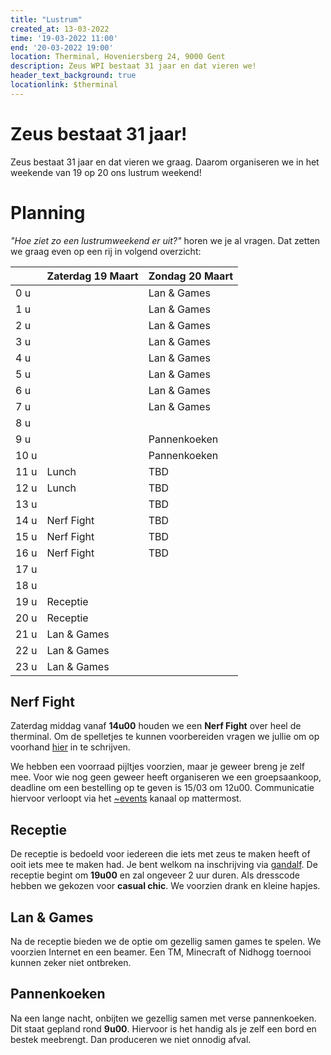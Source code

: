 ```yaml
---
title: "Lustrum"
created_at: 13-03-2022
time: '19-03-2022 11:00'
end: '20-03-2022 19:00'
location: Therminal, Hoveniersberg 24, 9000 Gent
description: Zeus WPI bestaat 31 jaar en dat vieren we!
header_text_background: true
locationlink: $therminal
---
```


# Zeus bestaat 31 jaar!

Zeus bestaat 31 jaar en dat vieren we graag. Daarom organiseren we in het weekende van 19 op 20 ons lustrum weekend!

# Planning

_"Hoe ziet zo een lustrumweekend er uit?"_ horen we je al vragen. Dat zetten we graag even op een rij in volgend overzicht:

|       | Zaterdag 19 Maart | Zondag 20 Maart   |
| ----- | ----------------- | ----------------- |
|  0 u  |                   | Lan & Games       |
|  1 u  |                   | Lan & Games       |
|  2 u  |                   | Lan & Games       |
|  3 u  |                   | Lan & Games       |
|  4 u  |                   | Lan & Games       |
|  5 u  |                   | Lan & Games       |
|  6 u  |                   | Lan & Games       |
|  7 u  |                   | Lan & Games       |
|  8 u  |                   |                   |
|  9 u  |                   | Pannenkoeken      |
| 10 u  |                   | Pannenkoeken      |
| 11 u  | Lunch             | TBD               |
| 12 u  | Lunch             | TBD               |
| 13 u  |                   | TBD               |
| 14 u  | Nerf Fight        | TBD               |
| 15 u  | Nerf Fight        | TBD               |
| 16 u  | Nerf Fight        | TBD               |
| 17 u  |                   |                   |
| 18 u  |                   |                   |
| 19 u  | Receptie          |                   |
| 20 u  | Receptie          |                   |
| 21 u  | Lan & Games       |                   |
| 22 u  | Lan & Games       |                   |
| 23 u  | Lan & Games       |                   |

## Nerf Fight

Zaterdag middag vanaf **14u00** houden we een **Nerf Fight** over heel de therminal. Om de spelletjes te kunnen voorbereiden
vragen we jullie om op voorhand [hier][nerf] in te schrijven.

We hebben een voorraad pijltjes voorzien, maar je geweer breng je zelf mee.
Voor wie nog geen geweer heeft organiseren we een groepsaankoop, deadline om een bestelling op te geven is 15/03 om 12u00.
Communicatie hiervoor verloopt via het [~events][events] kanaal op mattermost.

## Receptie

De receptie is bedoeld voor iedereen die iets met zeus te maken heeft of ooit iets mee te maken had. Je bent welkom na inschrijving via [gandalf][gandalf].
De receptie begint om **19u00** en zal ongeveer 2 uur duren. Als dresscode hebben we gekozen voor **casual chic**.
We voorzien drank en kleine hapjes.

## Lan & Games

Na de receptie bieden we de optie om gezellig samen games te spelen. We voorzien Internet en een beamer. Een TM, Minecraft of Nidhogg toernooi kunnen zeker niet ontbreken.

## Pannenkoeken

Na een lange nacht, onbijten we gezellig samen met verse pannenkoeken. Dit staat gepland rond **9u00**. 
Hiervoor is het handig als je zelf een bord en bestek meebrengt. Dan produceren we niet onnodig afval.

[gandalf]: https://event.fkgent.be/events/341
[events]: https://mattermost.zeus.gent/zeus/channels/events
[nerf]: https://event.fkgent.be/events/344